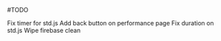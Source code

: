 #TODO 

Fix timer for std.js
Add back button on performance page
Fix duration on std.js
Wipe firebase clean